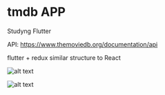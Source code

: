 # tmdb APP
Studyng  Flutter

API: https://www.themoviedb.org/documentation/api

flutter + redux
similar structure to React

![alt text](https://user-images.githubusercontent.com/26169803/72623093-41468280-3923-11ea-92fa-6aac50fd61ce.PNG)

![alt text](https://user-images.githubusercontent.com/26169803/72623284-9bdfde80-3923-11ea-8356-c556a5ded3c0.PNG)